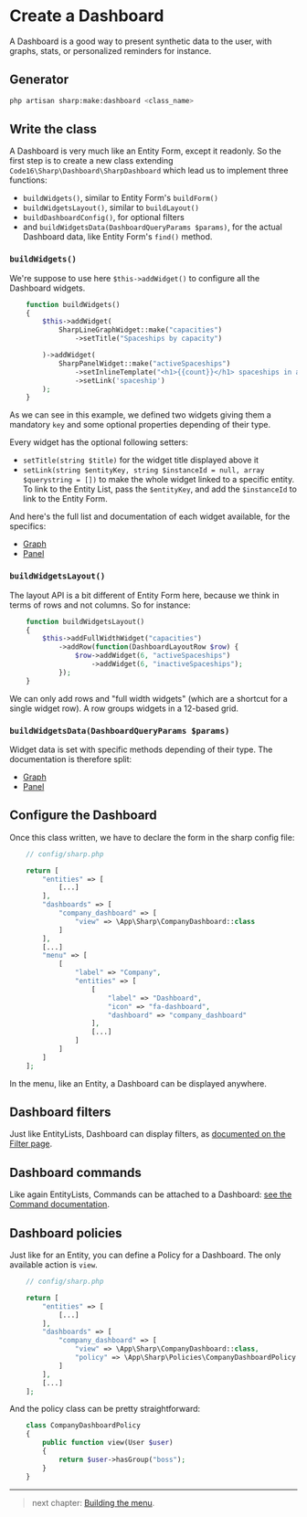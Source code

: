 # Create a Dashboard

A Dashboard is a good way to present synthetic data to the user, with graphs, stats, or personalized reminders for instance.

## Generator

```sh
php artisan sharp:make:dashboard <class_name>
```

## Write the class

A Dashboard is very much like an Entity Form, except it readonly. So the first step is to create a new class extending `Code16\Sharp\Dashboard\SharpDashboard` which lead us to implement three functions:

- `buildWidgets()`, similar to Entity Form's `buildForm()`
- `buildWidgetsLayout()`, similar to `buildLayout()`
- `buildDashboardConfig()`, for optional filters
- and `buildWidgetsData(DashboardQueryParams $params)`, for the actual Dashboard data, like Entity Form's `find()` method.

### `buildWidgets()`

We're suppose to use here `$this->addWidget()` to configure all the Dashboard widgets.

```php
    function buildWidgets()
    {
        $this->addWidget(
            SharpLineGraphWidget::make("capacities")
                ->setTitle("Spaceships by capacity")

        )->addWidget(
            SharpPanelWidget::make("activeSpaceships")
                ->setInlineTemplate("<h1>{{count}}</h1> spaceships in activity")
                ->setLink('spaceship')
        );
    }
```

As we can see in this example, we defined two widgets giving them a mandatory `key` and some optional properties depending of their type.

Every widget has the optional following setters:

- `setTitle(string $title)` for the widget title displayed above it
- `setLink(string $entityKey, string $instanceId = null, array $querystring = [])` to make the whole widget linked to a specific entity. To link to the Entity List, pass the `$entityKey`, and add the `$instanceId` to link to the Entity Form.

And here's the full list and documentation of each widget available, for the specifics:

- [Graph](dashboard-widgets/graph.md)
- [Panel](dashboard-widgets/panel.md)

### `buildWidgetsLayout()`

The layout API is a bit different of Entity Form here, because we think in terms of rows and not columns. So for instance:

```php
    function buildWidgetsLayout()
    {
        $this->addFullWidthWidget("capacities")
            ->addRow(function(DashboardLayoutRow $row) {
                $row->addWidget(6, "activeSpaceships")
                    ->addWidget(6, "inactiveSpaceships");
            });
    }
```

We can only add rows and "full width widgets" (which are a shortcut for a single widget row). A row groups widgets in a 12-based grid.

### `buildWidgetsData(DashboardQueryParams $params)`

Widget data is set with specific methods depending of their type. The documentation is therefore split:

- [Graph](dashboard-widgets/graph.md)
- [Panel](dashboard-widgets/panel.md)

## Configure the Dashboard

Once this class written, we have to declare the form in the sharp config file:

```php
    // config/sharp.php

    return [
        "entities" => [
            [...]
        ],
        "dashboards" => [
            "company_dashboard" => [
                "view" => \App\Sharp\CompanyDashboard::class
            ]
        ],
        [...]
        "menu" => [
            [
                "label" => "Company",
                "entities" => [
                    [
                        "label" => "Dashboard",
                        "icon" => "fa-dashboard",
                        "dashboard" => "company_dashboard"
                    ],
                    [...]
                ]
            ]
        ]
    ];
```

In the menu, like an Entity, a Dashboard can be displayed anywhere.

## Dashboard filters

Just like EntityLists, Dashboard can display filters, as [documented on the Filter page](filters.md).

## Dashboard commands

Like again EntityLists, Commands can be attached to a Dashboard: [see the Command documentation](commands.md).

## Dashboard policies

Just like for an Entity, you can define a Policy for a Dashboard. The only available action is `view`.

```php
    // config/sharp.php

    return [
        "entities" => [
            [...]
        ],
        "dashboards" => [
            "company_dashboard" => [
                "view" => \App\Sharp\CompanyDashboard::class,
                "policy" => \App\Sharp\Policies\CompanyDashboardPolicy::class,
            ]
        ],
        [...]
    ];
```

And the policy class can be pretty straightforward:

```php
    class CompanyDashboardPolicy
    {
        public function view(User $user)
        {
            return $user->hasGroup("boss");
        }
    }
```

---

> next chapter: [Building the menu](building-menu.md).
